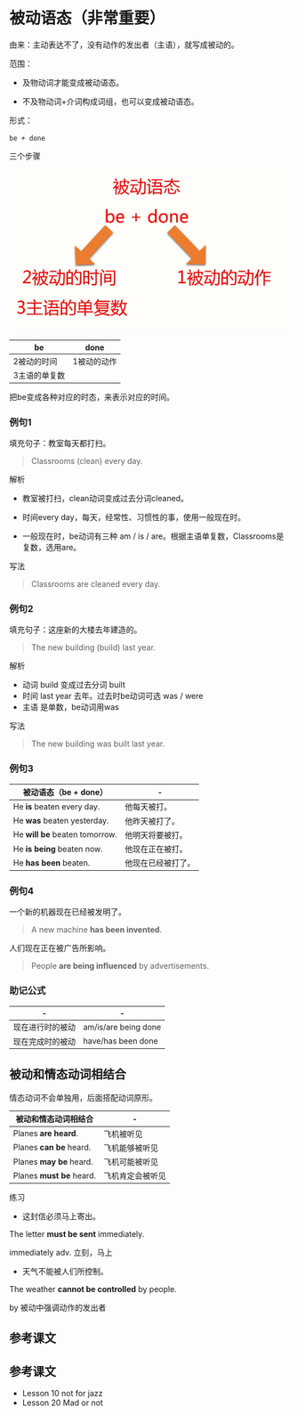# 被动语态（非常重要）

由来：主动表达不了，没有动作的发出者（主语），就写成被动的。

范围：

- 及物动词才能变成被动语态。

- 不及物动词+介词构成词组，也可以变成被动语态。

形式：

```
be + done
```

三个步骤

![image-20201119233626243](assets/image-20201119233626243.png)

| be            | done        |
| ------------- | ----------- |
| 2被动的时间   | 1被动的动作 |
| 3主语的单复数 |             |

把be变成各种对应的时态，来表示对应的时间。



### 例句1

填充句子：教室每天都打扫。

> Classrooms (clean) every day.


解析

- 教室被打扫，clean动词变成过去分词cleaned。

- 时间every day，每天，经常性、习惯性的事，使用一般现在时。

- 一般现在时，be动词有三种 am / is / are。根据主语单复数，Classrooms是复数，选用are。


写法

> Classrooms are cleaned every day.



### 例句2

填充句子：这座新的大楼去年建造的。

> The new building (build) last year.

解析

- 动词 build 变成过去分词 built
- 时间 last year 去年。过去时be动词可选 was / were
- 主语 是单数，be动词用was

写法

> The new building was built last year.



### 例句3

| 被动语态（be + done）           | -                  |
| ------------------------------- | ------------------ |
| He **is** beaten every day.     | 他每天被打。       |
| He **was** beaten yesterday.    | 他昨天被打了。     |
| He **will be** beaten tomorrow. | 他明天将要被打。   |
| He **is being** beaten now.     | 他现在正在被打。   |
| He **has been** beaten.         | 他现在已经被打了。 |



### 例句4

一个新的机器现在已经被发明了。

> A new machine **has been invented**.



人们现在正在被广告所影响。

> People **are being influenced** by advertisements.



### 助记公式

| -                | -                     |
| ---------------- | --------------------- |
| 现在进行时的被动 | am/is/are  being done |
| 现在完成时的被动 | have/has  been done   |





## 被动和情态动词相结合

情态动词不会单独用，后面搭配动词原形。

| 被动和情态动词相结合      | -                |
| ------------------------- | ---------------- |
| Planes **are heard**.     | 飞机被听见       |
| Planes **can be** heard.  | 飞机能够被听见   |
| Planes **may be** heard.  | 飞机可能被听见   |
| Planes **must be** heard. | 飞机肯定会被听见 |

练习

- 这封信必须马上寄出。

The letter **must be sent** immediately.

immediately adv. 立刻，马上



- 天气不能被人们所控制。

The weather **cannot be controlled** by people.

by 被动中强调动作的发出者









## 参考课文

## 参考课文

- Lesson 10 not for jazz
- Lesson 20 Mad or not